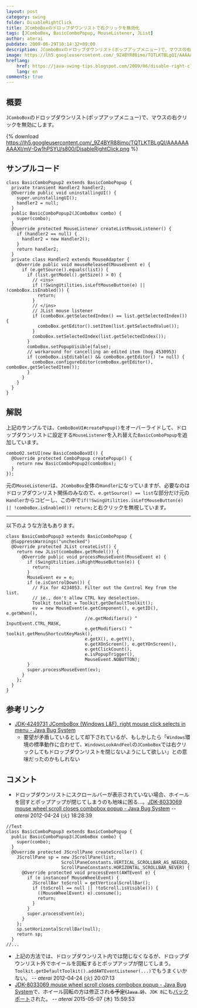 ```yaml
---
layout: post
category: swing
folder: DisableRightClick
title: JComboBoxのドロップダウンリストで右クリックを無効化
tags: [JComboBox, BasicComboPopup, MouseListener, JList]
author: aterai
pubdate: 2009-06-29T10:14:32+09:00
description: JComboBoxのドロップダウンリスト(ポップアップメニュー)で、マウスの右クリックを無効にします。
image: https://lh5.googleusercontent.com/_9Z4BYR88imo/TQTLKTBLgQI/AAAAAAAAAXI/mV-Gw1hPSYU/s800/DisableRightClick.png
hreflang:
    href: https://java-swing-tips.blogspot.com/2009/06/disable-right-click-in-jcombobox.html
    lang: en
comments: true
---
```

## 概要
`JComboBox`のドロップダウンリスト(ポップアップメニュー)で、マウスの右クリックを無効にします。

{% download https://lh5.googleusercontent.com/_9Z4BYR88imo/TQTLKTBLgQI/AAAAAAAAAXI/mV-Gw1hPSYU/s800/DisableRightClick.png %}

## サンプルコード
<pre class="prettyprint"><code>class BasicComboPopup2 extends BasicComboPopup {
  private transient Handler2 handler2;
  @Override public void uninstallingUI() {
    super.uninstallingUI();
    handler2 = null;
  }
  public BasicComboPopup2(JComboBox combo) {
    super(combo);
  }
  @Override protected MouseListener createListMouseListener() {
    if (handler2 == null) {
      handler2 = new Handler2();
    }
    return handler2;
  }
  private class Handler2 extends MouseAdapter {
    @Override public void mouseReleased(MouseEvent e) {
      if (e.getSource().equals(list)) {
        if (list.getModel().getSize() &gt; 0) {
          // &lt;ins&gt;
          if (!SwingUtilities.isLeftMouseButton(e) || !comboBox.isEnabled()) {
            return;
          }
          // &lt;/ins&gt;
          // JList mouse listener
          if (comboBox.getSelectedIndex() == list.getSelectedIndex()) {
            comboBox.getEditor().setItem(list.getSelectedValue());
          }
          comboBox.setSelectedIndex(list.getSelectedIndex());
        }
        comboBox.setPopupVisible(false);
        // workaround for cancelling an edited item (bug 4530953)
        if (comboBox.isEditable() &amp;&amp; comboBox.getEditor() != null) {
          comboBox.configureEditor(comboBox.getEditor(), comboBox.getSelectedItem());
        }
      }
    }
  }
}
</code></pre>

## 解説
上記のサンプルでは、`ComboBoxUI#createPopup()`をオーバーライドして、ドロップダウンリストに設定する`MouseListener`を入れ替えた`BasicComboPopup`を追加しています。

<pre class="prettyprint"><code>combo02.setUI(new BasicComboBoxUI() {
  @Override protected ComboPopup createPopup() {
    return new BasicComboPopup2(comboBox);
  }
});
</code></pre>

元の`MouseListener`は、`JComboBox`全体の`Handler`になっていますが、必要なのはドロップダウンリスト関係のみなので、`e.getSource() == list`な部分だけ元の`Handler`からコピーし、この中で`if(!SwingUtilities.isLeftMouseButton(e) || !comboBox.isEnabled()) return;`と右クリックを無視しています。

- - - -
以下のような方法もあります。

<pre class="prettyprint"><code>class BasicComboPopup3 extends BasicComboPopup {
  @SuppressWarnings("unchecked")
  @Override protected JList createList() {
    return new JList(comboBox.getModel()) {
      @Override public void processMouseEvent(MouseEvent e) {
        if (SwingUtilities.isRightMouseButton(e)) {
          return;
        }
        MouseEvent ev = e;
        if (e.isControlDown()) {
          // Fix for 4234053. Filter out the Control Key from the list.
          // ie., don't allow CTRL key deselection.
          Toolkit toolkit = Toolkit.getDefaultToolkit();
          ev = new MouseEvent(e.getComponent(), e.getID(), e.getWhen(),
                              //e.getModifiers() ^ InputEvent.CTRL_MASK,
                              e.getModifiers() ^ toolkit.getMenuShortcutKeyMask(),
                              e.getX(), e.getY(),
                              e.getXOnScreen(), e.getYOnScreen(),
                              e.getClickCount(),
                              e.isPopupTrigger(),
                              MouseEvent.NOBUTTON);
        }
        super.processMouseEvent(ev);
      }
    };
  }
}
</code></pre>

## 参考リンク
- [JDK-4249731 JComboBox (Windows L&F), right mouse click selects in menu - Java Bug System](https://bugs.openjdk.java.net/browse/JDK-4249731)
    - 要望が矛盾しているとして却下されているが、もしかしたら「`Windows`環境の標準動作に合わせて、`WindowsLookAndFeel`の`JComboBox`では右クリックしてもドロップダウンリストを閉じないようにして欲しい」との意味だったのかもしれない

<!-- dummy comment line for breaking list -->

## コメント
- ドロップダウンリストにスクロールバーが表示されていない場合、ホイールを回すとポップアップが閉じてしまうのも地味に困る…。[JDK-8033069 mouse wheel scroll closes combobox popup - Java Bug System](https://bugs.openjdk.java.net/browse/JDK-8033069) -- *aterai* 2012-04-24 (火) 18:28:39

<!-- dummy comment line for breaking list -->

<pre class="prettyprint"><code>//Test
class BasicComboPopup3 extends BasicComboPopup {
  public BasicComboPopup3(JComboBox combo) {
    super(combo);
  }
  @Override protected JScrollPane createScroller() {
    JScrollPane sp = new JScrollPane(list,
                     ScrollPaneConstants.VERTICAL_SCROLLBAR_AS_NEEDED,
                     ScrollPaneConstants.HORIZONTAL_SCROLLBAR_NEVER) {
      @Override protected void processEvent(AWTEvent e) {
        if (e instanceof MouseWheelEvent) {
          JScrollBar toScroll = getVerticalScrollBar();
          if (toScroll == null || !toScroll.isVisible()) {
            ((MouseWheelEvent) e).consume();
            return;
          }
        }
        super.processEvent(e);
      }
    };
    sp.setHorizontalScrollBar(null);
    return sp;
  }
//...
</code></pre>

- 上記の方法では、ドロップダウンリスト内では閉じなくなるが、ドロップダウンリスト外でホイールを回転するとポップアップが閉じてしまう。`Toolkit.getDefaultToolkit().addAWTEventListener(...)`でもうまくいかない。 -- *aterai* 2012-04-24 (火) 20:07:13
- [JDK-8033069 mouse wheel scroll closes combobox popup - Java Bug System](https://bugs.openjdk.java.net/browse/JDK-8033069)で、ホイール回転の方は修正され~~る予定(`Java 9`)~~、`JDK 8`にも[バックポート](https://bugs.openjdk.java.net/browse/JDK-8078391)された。 -- *aterai* 2015-05-07 (木) 15:59:53

<!-- dummy comment line for breaking list -->
